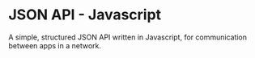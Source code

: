 JSON API - Javascript
=====================

A simple, structured JSON API written in Javascript, for communication between apps in a network.